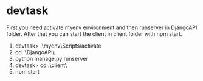 # devtask
First you need activate myenv environment and then runserver in DjangoAPI folder. After that you can start the client in client folder with npm start.

1. devtask> .\myenv\Scripts\activate
2. cd .\DjangoAPI\
3. python manage.py runserver
4. devtask> cd .\client\
5. npm start

